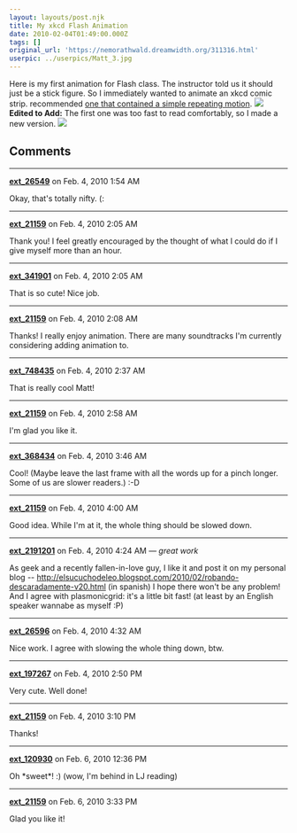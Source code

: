 ```yaml
---
layout: layouts/post.njk
title: My xkcd Flash Animation
date: 2010-02-04T01:49:00.000Z
tags: []
original_url: 'https://nemorathwald.dreamwidth.org/311316.html'
userpic: ../userpics/Matt_3.jpg
---
```

Here is my first animation for Flash class. The instructor told us it should just be a stick figure. So I immediately wanted to animate an xkcd comic strip. recommended [one that contained a simple repeating motion](http://xkcd.com/162/). ![](http://lh4.ggpht.com/_ENXtTKU9j1A/S2omooR3uiI/AAAAAAAAH2c/hL9DmIudDl8/s800/ArnoldM_Project2-1.gif) **Edited to Add:** The first one was too fast to read comfortably, so I made a new version. ![](http://lh4.ggpht.com/_ENXtTKU9j1A/S2plccgkmGI/AAAAAAAAH2k/RLdo_7UH3l0/s800/ArnoldM_Project2-1v2.gif)

## Comments

---

**[ext_26549](https://www.dreamwidth.org/users/ext_26549)** on Feb. 4, 2010 1:54 AM

Okay, that's totally nifty. (:

---

**[ext_21159](https://www.dreamwidth.org/users/ext_21159)** on Feb. 4, 2010 2:05 AM

Thank you! I feel greatly encouraged by the thought of what I could do if I give myself more than an hour.

---

**[ext_341901](https://www.dreamwidth.org/users/ext_341901)** on Feb. 4, 2010 2:05 AM

That is so cute! Nice job.

---

**[ext_21159](https://www.dreamwidth.org/users/ext_21159)** on Feb. 4, 2010 2:08 AM

Thanks! I really enjoy animation. There are many soundtracks I'm currently considering adding animation to.

---

**[ext_748435](https://www.dreamwidth.org/users/ext_748435)** on Feb. 4, 2010 2:37 AM

That is really cool Matt!

---

**[ext_21159](https://www.dreamwidth.org/users/ext_21159)** on Feb. 4, 2010 2:58 AM

I'm glad you like it.

---

**[ext_368434](https://www.dreamwidth.org/users/ext_368434)** on Feb. 4, 2010 3:46 AM

Cool! (Maybe leave the last frame with all the words up for a pinch longer. Some of us are slower readers.) :-D

---

**[ext_21159](https://www.dreamwidth.org/users/ext_21159)** on Feb. 4, 2010 4:00 AM

Good idea. While I'm at it, the whole thing should be slowed down.

---

**[ext_2191201](https://www.dreamwidth.org/users/ext_2191201)** on Feb. 4, 2010 4:24 AM — *great work*

As geek and a recently fallen-in-love guy, I like it and post it on my personal blog -- http://elsucuchodeleo.blogspot.com/2010/02/robando-descaradamente-v20.html (in spanish) I hope there won't be any problem! And I agree with plasmonicgrid: it's a little bit fast! (at least by an English speaker wannabe as myself :P)

---

**[ext_26596](https://www.dreamwidth.org/users/ext_26596)** on Feb. 4, 2010 4:32 AM

Nice work. I agree with slowing the whole thing down, btw.

---

**[ext_197267](https://www.dreamwidth.org/users/ext_197267)** on Feb. 4, 2010 2:50 PM

Very cute. Well done!

---

**[ext_21159](https://www.dreamwidth.org/users/ext_21159)** on Feb. 4, 2010 3:10 PM

Thanks!

---

**[ext_120930](https://www.dreamwidth.org/users/ext_120930)** on Feb. 6, 2010 12:36 PM

Oh \*sweet\*! :) (wow, I'm behind in LJ reading)

---

**[ext_21159](https://www.dreamwidth.org/users/ext_21159)** on Feb. 6, 2010 3:33 PM

Glad you like it!
